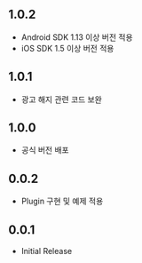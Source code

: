 ## 1.0.2
* Android SDK 1.13 이상 버전 적용
* iOS SDK 1.5 이상 버전 적용
## 1.0.1
* 광고 해지 관련 코드 보완
## 1.0.0
* 공식 버전 배포
## 0.0.2
* Plugin 구현 및 예제 적용
## 0.0.1
* Initial Release
